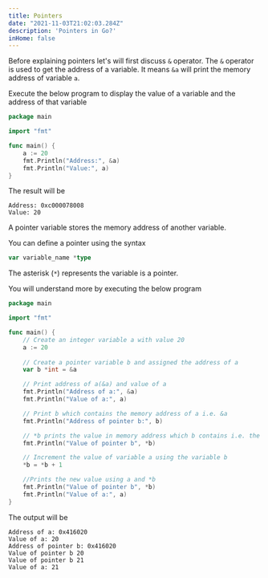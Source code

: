 ```yaml
---
title: Pointers
date: "2021-11-03T21:02:03.284Z"
description: 'Pointers in Go?'
inHome: false
---
```


Before explaining pointers let's will first discuss `&` operator. The `&` operator is used to get the address of a variable. It means `&a` will print the memory address of variable `a`.

Execute the below program to display the value of a variable and the address of that variable

```go
package main

import "fmt"

func main() {
	a := 20
	fmt.Println("Address:", &a)
	fmt.Println("Value:", a)
}
```

The result will be

```
Address: 0xc000078008
Value: 20
```

A pointer variable stores the memory address of another variable.

You can define a pointer using the syntax

```go
var variable_name *type
```

The asterisk (`*`) represents the variable is a pointer.

You will understand more by executing the below program

```go
package main

import "fmt"

func main() {
	// Create an integer variable a with value 20
	a := 20
	
	// Create a pointer variable b and assigned the address of a
	var b *int = &a

	// Print address of a(&a) and value of a
	fmt.Println("Address of a:", &a)
	fmt.Println("Value of a:", a)

	// Print b which contains the memory address of a i.e. &a
	fmt.Println("Address of pointer b:", b)

	// *b prints the value in memory address which b contains i.e. the value of a
	fmt.Println("Value of pointer b", *b)

	// Increment the value of variable a using the variable b
	*b = *b + 1

	//Prints the new value using a and *b
	fmt.Println("Value of pointer b", *b)
	fmt.Println("Value of a:", a)
}
```

The output will be

```
Address of a: 0x416020
Value of a: 20
Address of pointer b: 0x416020
Value of pointer b 20
Value of pointer b 21
Value of a: 21
```
